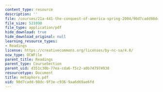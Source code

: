 ```yaml
---
content_type: resource
description: ''
file: /courses/21a-441-the-conquest-of-america-spring-2004/90d7cadd98dc9f3ec9369aa6d69ae6fd_metaphors.pdf
file_size: 521098
file_type: application/pdf
hide_download: true
hide_download_original: null
learning_resource_types:
- Readings
license: https://creativecommons.org/licenses/by-nc-sa/4.0/
ocw_type: OCWFile
parent_title: Readings
parent_type: CourseSection
parent_uid: d351c30b-77ea-cda6-f5c2-a0b747974938
resourcetype: Document
title: metaphors.pdf
uid: 90d7cadd-98dc-9f3e-c936-9aa6d69ae6fd
---
```

